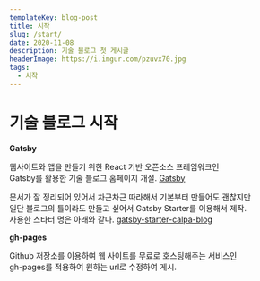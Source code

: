 ```yaml
---
templateKey: blog-post
title: 시작
slug: /start/
date: 2020-11-08
description: 기술 블로그 첫 게시글
headerImage: https://i.imgur.com/pzuvx70.jpg
tags:
  - 시작
---
```


# 기술 블로그 시작

**Gatsby**

웹사이트와 앱을 만들기 위한 React 기반 오픈소스 프레임워크인  
Gatsby를 활용한 기술 블로그 홈페이지 개설. [Gatsby](https://www.gatsbyjs.com/)

문서가 잘 정리되어 있어서 차근차근 따라해서 기본부터 만들어도 괜찮지만  
일단 블로그의 틀이라도 만들고 싶어서 Gatsby Starter를 이용해서 제작.  
사용한 스타터 명은 아래와 같다. [gatsby-starter-calpa-blog](https://www.gatsbyjs.com/starters/calpa/gatsby-starter-calpa-blog/)

**gh-pages**

Github 저장소를 이용하여 웹 사이트를 무료로 호스팅해주는 서비스인  
gh-pages를 적용하여 원하는 url로 수정하여 게시.
